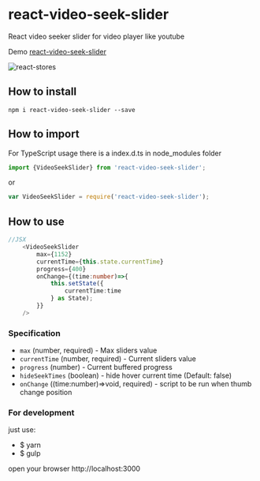 # react-video-seek-slider

React video seeker slider for video player like youtube

Demo [react-video-seek-slider](http://video-seeker.egorov.pw/)

![react-stores](https://github.com/egorovsa/react-video-seek-slider/blob/master/lib/example.png?raw=true)

## How to install
```
npm i react-video-seek-slider --save
```

## How to import
For TypeScript usage there is a index.d.ts in node_modules folder
```typescript
import {VideoSeekSlider} from 'react-video-seek-slider';
```

or

```javascript
var VideoSeekSlider = require('react-video-seek-slider');
```

## How to use
```typescript
//JSX
    <VideoSeekSlider
        max={1152}
        currentTime={this.state.currentTime}
        progress={400}
        onChange={(time:number)=>{
            this.setState({
                currentTime:time
            } as State);
        }}
    />
```

### Specification

+ `max` (number, required) - Max sliders value
+ `currentTime` (number, required) - Current sliders value
+ `progress` (number) - Current buffered progress
+ `hideSeekTimes` (boolean) - hide hover current time (Default: false)
+ `onChange` ((time:number)=>void, required) - script to be run when thumb change position

### For development

just use:

+ $ yarn
+ $ gulp

open your browser http://localhost:3000
